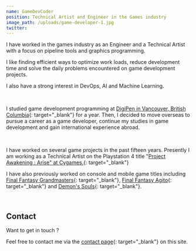 ```yaml
---
name: GameDevCoder
position: Technical Artist and Engineer in the Games industry
image_path: /uploads/game-developer-1.jpg
twitter:
---
```


I have worked in the games industry as an Engineer and a Technical Artist with a focus on pipeline tools and graphics programming.

I like finding efficient ways to optimize work loads, reduce development time and solve the daily problems encountered on game development projects.

I also have a strong interest in DevOps, AI and Machine Learning.

&nbsp;

I studied game development programming at [DigiPen in Vancouver, British Columbia](https://www.digipen.edu/about/our-history){: target="_blank"} for a year. Then, I decided to move overseas to pursue a career as a game developer, continue my studies in game development and gain international experience abroad.

&nbsp;

I have worked on several game projects in the past fifteen years. Presently I am working as a Technical Artist on the Playstation 4 title "[Project Awakening : Arise" at Cygames.](/clients/cygames/){: target="_blank"}

I have also previously worked on console and mobile game titles including [Final Fantasy Grandmasters](/clients/crooz/){: target="_blank"}, [Final Fantasy Agito](/clients/tayutau/){: target="_blank"} and [Demon's Souls](/clients/from-software/){: target="_blank"}.

&nbsp;

## Contact

Want to get in touch ?

Feel free to contact me via the [contact page](/contact/){: target="_blank"} on this site.
